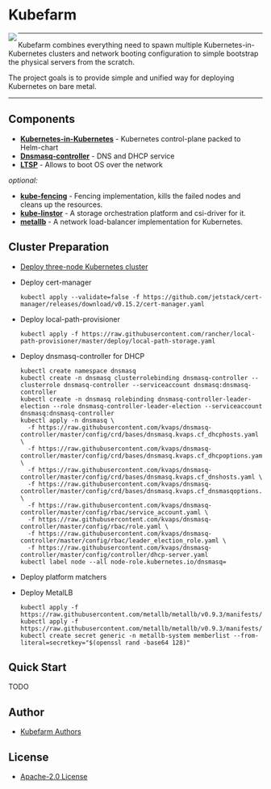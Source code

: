 
Kubefarm
========

<img align="left" src="https://avatars1.githubusercontent.com/u/68351149?s=150&u=b8b4cb0f364281274159d4098090c0e229370cf0">

---

Kubefarm combines everything need to spawn multiple Kubernetes-in-Kubernetes clusters and network booting configuration to simple bootstrap the physical servers from the scratch.

The project goals is to provide simple and unified way for deploying Kubernetes on bare metal.

---

## Components

- **[Kubernetes-in-Kubernetes](https://github.com/kvaps/kubernetes-in-kubernetes)** - Kubernetes control-plane packed to Helm-chart
- **[Dnsmasq-controller](https://github.com/kvaps/dnsmasq-controller)** - DNS and DHCP service
- **[LTSP](https://github.com/ltsp/ltsp)** - Allows to boot OS over the network

*optional:*

- **[kube-fencing](https://github.com/kvaps/kube-fencing)** - Fencing implementation, kills the failed nodes and cleans up the resources.
- **[kube-linstor](https://github.com/kvaps/kube-linstor)** - A storage orchestration platform and csi-driver for it.
- **[metallb](https://github.com/metallb/metallb)** - A network load-balancer implementation for Kubernetes.

## Cluster Preparation

* [Deploy three-node Kubernetes cluster](https://kubernetes.io/docs/setup/production-environment/tools/kubeadm/high-availability/)

* Deploy cert-manager

      kubectl apply --validate=false -f https://github.com/jetstack/cert-manager/releases/download/v0.15.2/cert-manager.yaml

* Deploy local-path-provisioner

      kubectl apply -f https://raw.githubusercontent.com/rancher/local-path-provisioner/master/deploy/local-path-storage.yaml

* Deploy dnsmasq-controller for DHCP

      kubectl create namespace dnsmasq
      kubectl create -n dnsmasq clusterrolebinding dnsmasq-controller --clusterrole dnsmasq-controller --serviceaccount dnsmasq:dnsmasq-controller
      kubectl create -n dnsmasq rolebinding dnsmasq-controller-leader-election --role dnsmasq-controller-leader-election --serviceaccount dnsmasq:dnsmasq-controller
      kubectl apply -n dnsmasq \
        -f https://raw.githubusercontent.com/kvaps/dnsmasq-controller/master/config/crd/bases/dnsmasq.kvaps.cf_dhcphosts.yaml \
        -f https://raw.githubusercontent.com/kvaps/dnsmasq-controller/master/config/crd/bases/dnsmasq.kvaps.cf_dhcpoptions.yaml \
        -f https://raw.githubusercontent.com/kvaps/dnsmasq-controller/master/config/crd/bases/dnsmasq.kvaps.cf_dnshosts.yaml \
        -f https://raw.githubusercontent.com/kvaps/dnsmasq-controller/master/config/crd/bases/dnsmasq.kvaps.cf_dnsmasqoptions.yaml \
        -f https://raw.githubusercontent.com/kvaps/dnsmasq-controller/master/config/rbac/service_account.yaml \
        -f https://raw.githubusercontent.com/kvaps/dnsmasq-controller/master/config/rbac/role.yaml \
        -f https://raw.githubusercontent.com/kvaps/dnsmasq-controller/master/config/rbac/leader_election_role.yaml \
        -f https://raw.githubusercontent.com/kvaps/dnsmasq-controller/master/config/controller/dhcp-server.yaml
      kubectl label node --all node-role.kubernetes.io/dnsmasq=

* Deploy platform matchers



* Deploy MetalLB

      kubectl apply -f https://raw.githubusercontent.com/metallb/metallb/v0.9.3/manifests/namespace.yaml
      kubectl apply -f https://raw.githubusercontent.com/metallb/metallb/v0.9.3/manifests/metallb.yaml
      kubectl create secret generic -n metallb-system memberlist --from-literal=secretkey="$(openssl rand -base64 128)"

## Quick Start

TODO

## Author

* [Kubefarm Authors](graphs/contributors)

## License

* [Apache-2.0 License](LICENSE)
